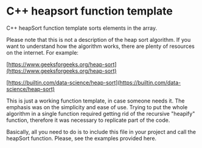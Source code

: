 # C++ heapsort function template

C++ heapSort function template sorts elements in the array.
 
Please note that this is not a description of the heap sort algorithm. If you want to understand how the algorithm works, there are plenty of resources on the internet. For example:

   [https://www.geeksforgeeks.org/heap-sort](https://www.geeksforgeeks.org/heap-sort)
   
   [https://builtin.com/data-science/heap-sort](https://builtin.com/data-science/heap-sort)

This is just a working function template, in case someone needs it. The emphasis was on the simplicity and ease of use. Trying to put the whole algorithm in a single function required getting rid of the recursive "heapify" function, therefore it was necessary to replicate part of the code.
   
Basically, all you need to do is to include this file in your project and call the heapSort function. Please, see the examples provided here.
